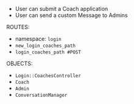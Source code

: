 - User can submit a Coach application
- User can send a custom Message to Admins

ROUTES:

- namespace: `login`
- `new_login_coaches_path`
- `login_coaches_path #POST`

OBJECTS:

- `Login::CoachesController`
- `Coach`
- `Admin`
- `ConversationManager`
